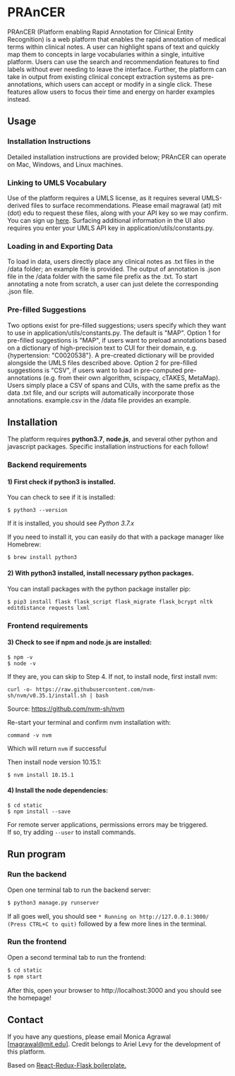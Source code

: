 # PRAnCER

PRAnCER (Platform enabling Rapid Annotation for Clinical Entity Recognition) is a web platform that enables the rapid annotation of medical terms within clinical notes. A user can highlight spans of text and quickly map them to concepts in large vocabularies within a single, intuitive platform. Users can use the search and recommendation features to find labels without ever needing to leave the interface. Further, the platform can take in output from existing clinical concept extraction systems as pre-annotations, which users can accept or modify in a single click. These features allow users to focus their time and energy on harder examples instead. 

## Usage
### Installation Instructions
Detailed installation instructions are provided below; PRAnCER can operate on Mac, Windows, and Linux machines.
### Linking to UMLS Vocabulary
Use of the platform requires a UMLS license, as it requires several UMLS-derived files to surface recommendations. Please email magrawal (at) mit (dot) edu to request these files, along with your API key so we may confirm. You can sign up [here](https://uts.nlm.nih.gov/uts/signup-login). Surfacing additional information in the UI also requires you enter your UMLS API key in application/utils/constants.py. 
### Loading in and Exporting Data
To load in data, users directly place any clinical notes as .txt files in the /data folder; an example file is provided. The output of annotation is .json file in the /data folder with the same file prefix as the .txt. To start annotating a note from scratch, a user can just delete the corresponding .json file. 
### Pre-filled Suggestions
Two options exist for pre-filled suggestions; users specify which they want to use in application/utils/constants.py. The default is "MAP".
Option 1 for pre-filled suggestions is "MAP", if users want to preload annotations based on a dictionary of high-precision text to CUI for their domain, e.g. {hypertension: "C0020538"}. A pre-created dictionary will be provided alongside the UMLS files described above.
Option 2 for pre-filled suggestions is "CSV", if users want to load in pre-computed pre-annotations (e.g. from their own algorithm, scispacy, cTAKES, MetaMap). Users simply place a CSV of spans and CUIs, with the same prefix as the data .txt file, and our scripts will automatically incorporate those annotations. example.csv in the /data file provides an example.

## Installation

The platform requires **python3.7**, **node.js**, and several other python and javascript packages. Specific installation instructions for each follow!

### Backend requirements

#### 1) First check if python3 is installed.

You can check to see if it is installed:
```
$ python3 --version
```
If it is installed, you should see *Python 3.7.x*

If you need to install it, you can easily do that with a package manager like Homebrew:
```
$ brew install python3
```

#### 2) With python3 installed, install necessary python packages.

You can install packages with the python package installer pip:
```
$ pip3 install flask flask_script flask_migrate flask_bcrypt nltk editdistance requests lxml
```

### Frontend requirements

#### 3) Check to see if npm and node.js are installed:

```
$ npm -v
$ node -v
```

If they are, you can skip to Step 4.
If not, to install node, first install nvm:
```
curl -o- https://raw.githubusercontent.com/nvm-sh/nvm/v0.35.1/install.sh | bash
```
Source: https://github.com/nvm-sh/nvm

Re-start your terminal and confirm nvm installation with:
```
command -v nvm
```
Which will return ```nvm``` if successful

Then install node version 10.15.1:
```
$ nvm install 10.15.1
```

#### 4) Install the node dependencies:

```
$ cd static
$ npm install --save
```

For remote server applications, permissions errors may be triggered.\
If so, try adding ```--user``` to install commands.

## Run program

### Run the backend

Open one terminal tab to run the backend server:
```sh
$ python3 manage.py runserver
```
If all goes well, you should see `* Running on http://127.0.0.1:3000/ (Press CTRL+C to quit)` followed by a few more lines in the terminal.

### Run the frontend

Open a second terminal tab to run the frontend:
```sh
$ cd static
$ npm start
```

After this, open your browser to http://localhost:3000 and you should see the homepage!

## Contact

If you have any questions, please email Monica Agrawal [magrawal@mit.edu]. Credit belongs to Ariel Levy for the development of this platform.

Based on [React-Redux-Flask boilerplate.](https://github.com/dternyak/React-Redux-Flask)
